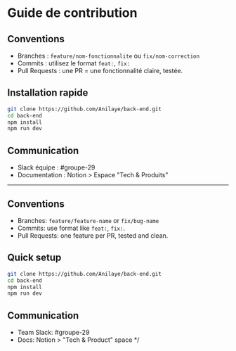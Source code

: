 # Guide de contribution

## Conventions
- Branches : `feature/nom-fonctionnalite` ou `fix/nom-correction`
- Commits : utilisez le format `feat:`, `fix:`
- Pull Requests : une PR = une fonctionnalité claire, testée.

## Installation rapide
```bash
git clone https://github.com/Anilaye/back-end.git
cd back-end
npm install
npm run dev
```

## Communication
- Slack équipe : #groupe-29
- Documentation : Notion > Espace "Tech & Produits"

---

## Conventions
- Branches: `feature/feature-name` or `fix/bug-name`
- Commits: use format like `feat:`, `fix:`.
- Pull Requests: one feature per PR, tested and clean.

## Quick setup
```bash
git clone https://github.com/Anilaye/back-end.git
cd back-end
npm install
npm run dev
```

## Communication
- Team Slack: #groupe-29
- Docs: Notion > "Tech & Product" space
*/
